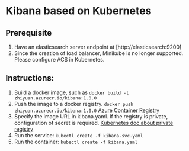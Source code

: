 # Kibana based on Kubernetes 

## Prerequisite
1. Have an elasticsearch server endpoint at [http://elasticsearch:9200]
2. Since the creation of load balancer, Minikube is no longer supported. Please configure ACS in Kubernetes.


## Instructions:
1. Build a docker image, such as  ```docker build -t zhiyuan.azurecr.io/kibana:1.0.0```
2. Push the image to a docker registry. ```docker push zhiyuan.azurecr.io/kibana:1.0.0``` [Azure Container Registry](https://docs.microsoft.com/en-us/azure/container-registry/container-registry-get-started-docker-cli)
3. Specify the image URL in kibana.yaml. If the registry is private, configuration of secret is required. [Kubernetes doc about private registry](https://kubernetes.io/docs/concepts/containers/images/#using-azure-container-registry-acr)
4. Run the service: ```kubectl create -f kibana-svc.yaml```
5. Run the container: ```kubectl create -f kibana.yaml```